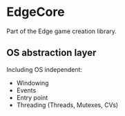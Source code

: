 EdgeCore
========
Part of the Edge game creation library.

OS abstraction layer
---------------------
Including OS independent:

* Windowing
* Events
* Entry point
* Threading (Threads, Mutexes, CVs)
